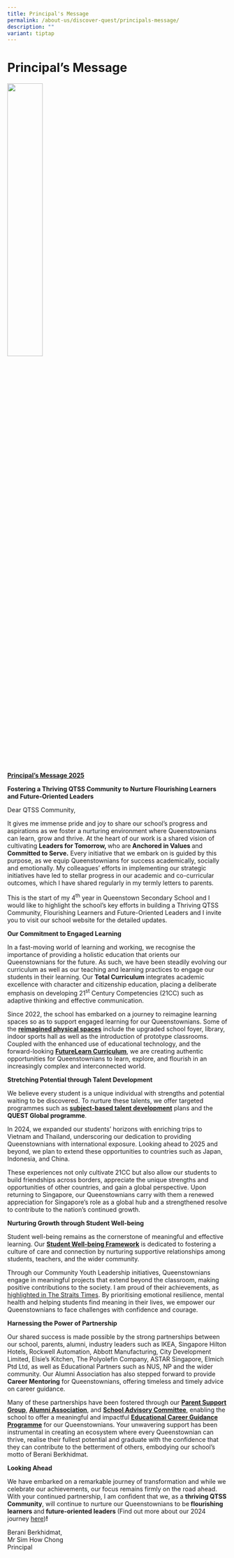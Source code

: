 ```yaml
---
title: Principal's Message
permalink: /about-us/discover-quest/principals-message/
description: ""
variant: tiptap
---
```

<h1>Principal’s Message</h1>
<div class="isomer-image-wrapper">
<img style="width: 40%;" height="auto" width="100%" alt="" src="/images/P-SHC.jpg">
</div>
<p><strong><u>Principal’s Message 2025</u></strong>
</p>
<p><strong>Fostering a Thriving QTSS Community to Nurture Flourishing Learners and Future-Oriented Leaders</strong>
</p>
<p></p>
<p>Dear QTSS Community,</p>
<p>It gives me immense pride and joy to share our school’s progress and aspirations
as we foster a nurturing environment where Queenstownians can learn, grow
and thrive. At the heart of our work is a shared vision of cultivating <strong>Leaders for Tomorrow, </strong>who
are<strong> Anchored in Values </strong>and<strong> Committed to Serve.</strong> Every
initiative that we embark on is guided by this purpose, as we equip Queenstownians
for success academically, socially and emotionally. My colleagues’ efforts
in implementing our strategic initiatives have led to stellar progress
in our academic and co-curricular outcomes, which I have shared regularly
in my termly letters to parents.</p>
<p>This is the start of my 4<sup>th</sup> year in Queenstown Secondary School
and I would like to highlight the school’s key efforts in building a Thriving
QTSS Community, Flourishing Learners and Future-Oriented Leaders and I
invite you to visit our school website for the detailed updates.</p>
<p></p>
<p><strong>Our Commitment to Engaged Learning</strong>
</p>
<p>In a fast-moving world of learning and working, we recognise the importance
of providing a holistic education that orients our Queenstownians for the
future. As such, we have been steadily evolving our curriculum as well
as our teaching and learning practices to engage our students in their
learning. Our <strong>Total Curriculum </strong>integrates academic excellence
with character and citizenship<strong> </strong>education, placing<strong> </strong>a
deliberate emphasis on developing 21<sup>st</sup> Century Competencies (21CC)
such as adaptive thinking and effective communication.</p>
<p>Since 2022, the school has embarked on a journey to reimagine learning
spaces so as to support engaged learning for our Queenstownians. Some of
the <strong><a href="https://www.queenstownsec.moe.edu.sg/learning-spaces-qtss/" rel="noopener nofollow" target="_blank">reimagined physical spaces</a></strong> include
the upgraded school foyer, library, indoor sports hall as well as the introduction
of prototype classrooms. Coupled with the enhanced use of educational technology,
and the forward-looking <strong><a href="https://www.queenstownsec.moe.edu.sg/futurelearn-curriculum/" rel="noopener nofollow" target="_blank">FutureLearn Curriculum</a></strong>,
we are creating authentic opportunities for Queenstownians to learn, explore,
and flourish in an increasingly complex and interconnected world.</p>
<p><strong>Stretching Potential through Talent Development</strong>
</p>
<p>We believe every student is a unique individual with strengths and potential
waiting to be discovered. To nurture these talents, we offer targeted programmes
such as <strong><a href="https://www.queenstownsec.moe.edu.sg/talent-development/" rel="noopener nofollow" target="_blank">subject-based talent development</a></strong> plans
and the <strong>QUEST Global programme</strong>.</p>
<p>In 2024, we expanded our students’ horizons with enriching trips to Vietnam
and Thailand, underscoring our dedication to providing Queenstownians with
international exposure. Looking ahead to 2025 and beyond, we plan to extend
these opportunities to countries such as Japan, Indonesia, and China.</p>
<p>These experiences not only cultivate 21CC but also allow our students
to build friendships across borders, appreciate the unique strengths and
opportunities of other countries, and gain a global perspective. Upon returning
to Singapore, our Queenstownians carry with them a renewed appreciation
for Singapore’s role as a global hub and a strengthened resolve to contribute
to the nation’s continued growth.</p>
<p></p>
<p><strong>Nurturing Growth through Student Well-being</strong>
</p>
<p>Student well-being remains as the cornerstone of meaningful and effective
learning. Our <strong><a href="https://www.queenstownsec.moe.edu.sg/student-development/student-well-being/" rel="noopener noreferrer nofollow" target="_blank">Student Well-being Framework</a></strong> is
dedicated to fostering a culture of care and connection by nurturing supportive
relationships among students, teachers, and the wider community.</p>
<p>Through our Community Youth Leadership initiatives, Queenstownians engage
in meaningful projects that extend beyond the classroom, making positive
contributions to the society. I am proud of their achievements, as <a href="https://www.straitstimes.com/singapore/scrunchies-pouches-keychains-students-make-items-to-raise-funds-for-st-school-pocket-money-fund" rel="noopener nofollow" target="_blank">highlighted in The Straits Times</a>.
By prioritising emotional resilience, mental health and helping students
find meaning in their lives, we empower our Queenstownians to face challenges
with confidence and courage.<strong>&nbsp;</strong>
</p>
<p><strong>Harnessing the Power of Partnership</strong>
</p>
<p>Our shared success is made possible by the strong partnerships between
our school, parents, alumni, industry leaders such as IKEA, Singapore Hilton
Hotels, Rockwell Automation, Abbott Manufacturing, City Development Limited,
Elsie’s Kitchen, The Polyolefin Company, ASTAR Singapore, Elmich Ptd Ltd,
as well as Educational Partners such as NUS, NP and the wider community.
Our Alumni Association<strong> </strong>has also stepped forward to provide <strong>Career Mentoring</strong> for
Queenstownians, offering timeless and timely advice on career guidance.</p>
<p>Many of these partnerships have been fostered through our <strong><a href="https://www.queenstownsec.moe.edu.sg/student-development/school-home-collaboration/parent-support-group/" rel="noopener nofollow" target="_blank">Parent Support Group</a></strong>, <strong><a href="https://www.queenstownsec.moe.edu.sg/quest-alumni/" rel="noopener nofollow" target="_blank">Alumni Association</a></strong>,
and <strong><a href="https://www.queenstownsec.moe.edu.sg/school-advisory-committee/" rel="noopener nofollow" target="_blank">School Advisory Committee</a></strong>,
enabling the school to offer a meaningful and impactful <strong><a href="https://www.queenstownsec.moe.edu.sg/student-development/ecg/" rel="noopener nofollow" target="_blank">Educational Career Guidance Programme</a></strong> for
our Queenstownians. Your unwavering support has been instrumental in creating
an ecosystem where every Queenstownian can thrive, realise their fullest
potential and graduate with the confidence that they can contribute to
the betterment of others, embodying our school’s motto of Berani Berkhidmat.&nbsp;</p>
<p></p>
<p><strong>Looking Ahead</strong>
</p>
<p>We have embarked on a remarkable journey of transformation and while we
celebrate our achievements, our focus remains firmly on the road ahead.
With your continued partnership, I am confident that we, as a <strong>thriving QTSS Community</strong>,
will continue to nurture our Queenstownians to be<strong> flourishing learners </strong>and<strong> future-oriented leaders </strong>(Find
out more about our 2024 journey <a href="https://www.queenstownsec/principle-message-2024/" rel="noopener nofollow" target="_blank">here</a>)<strong>!</strong>
</p>
<p>Berani Berkhidmat,
<br>Mr Sim How Chong
<br>Principal</p>